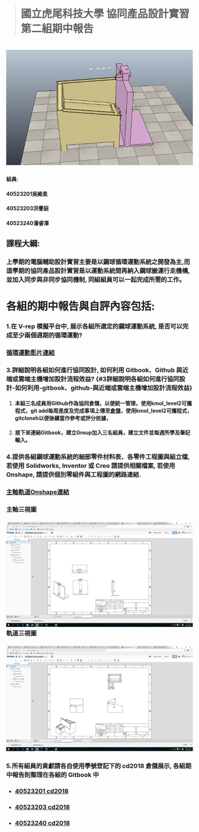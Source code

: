 > # 國立虎尾科技大學 協同產品設計實習 第二組期中報告

# 

# ![](/assets/imort.png)

#### 組員:

#### 40523201吳維柔

#### 40523203洪譽庭

#### 40523240潘睿澤

## 課程大綱:

### 上學期的電腦輔助設計實習主要是以鋼球循環運動系統之開發為主,而這學期的協同產品設計實習是以運動系統間再納入鋼球搬運行走機構,並加入同步與非同步協同機制, 同組組員可以一起完成所需的工作。

# 各組的期中報告與自評內容包括:

### 1.在 V-rep 模擬平台中, 展示各組所選定的鋼球運動系統, 是否可以完成至少兩個週期的循環運動?

### [循環運動影片連結](https://www.youtube.com/watch?v=1y2A5qH_o94)

### 3.詳細說明各組如何進行協同設計, 如何利用 Gitbook、Github 與近端或雲端主機增加設計流程效益? {#3詳細說明各組如何進行協同設計-如何利用-gitbook、github-與近端或雲端主機增加設計流程效益}

1. #### 本組三名成員用Github作為協同倉儲，以便統一管理，使用kmol\_level2可攜程式，git add每周進度及完成事項上傳至[倉儲](https://github.com/s40523201/cd2018)，使用kmol\_level2可攜程式，gitcloneh以便後續當作參考或評分依據，
2. #### 接下來連結Gitbook，建立Group加入三名組員，建立文件並每週所學及筆記輸入。

### 4.提供各組鋼球運動系統的細部零件材料表、各零件工程圖與組立檔, 若使用 Solidworks, Inventor 或 Creo 請提供相關檔案, 若使用 Onshape, 請提供個別零組件與工程圖的網路連結.

### 

### [主軸軌道Onshape連結](https://cad.onshape.com/documents/80a72e0b08dd6727cf0051fe/w/e82e34db233756194a1b1200/e/717c70090a90d458e3d031bb)

### 主軸三視圖

### ![](/assets/import1.png)軌道三視圖

### ![](/assets/import.png)

### 5.所有組員的貢獻請各自使用學號登記下的 cd2018 倉儲展示, 各組期中報告則整理在各組的 Gitbook 中



* ### [40523201 cd2018](https://github.com/s40523201/cd2018)
* ### [40523203 cd2018](https://github.com/s40523203/cd2018-1)
* ### [40523240 cd2018](https://github.com/s40523240/cd2018)









